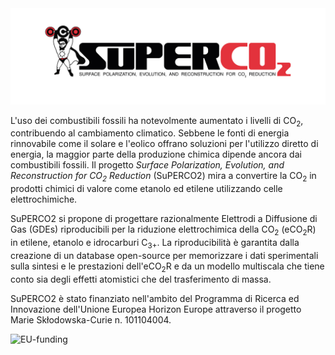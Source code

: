 <img src="../assets/images/SUPERCO2_SIDE_WEB.jpg" width="1000">

L'uso dei combustibili fossili ha notevolmente aumentato i livelli di CO<sub>2</sub>, contribuendo al cambiamento climatico. Sebbene le fonti di energia rinnovabile come il solare e l'eolico offrano soluzioni per l'utilizzo diretto di energia, la maggior parte della produzione chimica dipende ancora dai combustibili fossili. Il progetto _Surface Polarization, Evolution, and Reconstruction for CO<sub>2</sub> Reduction_ (SuPERCO2) mira a convertire la CO<sub>2</sub> in prodotti chimici di valore come etanolo ed etilene utilizzando celle elettrochimiche.

SuPERCO2 si propone di progettare razionalmente Elettrodi a Diffusione di Gas (GDEs) riproducibili per la riduzione elettrochimica della CO<sub>2</sub> (eCO<sub>2</sub>R) in etilene, etanolo e idrocarburi C<sub>3+</sub>. La riproducibilità è garantita dalla creazione di un database open-source per memorizzare i dati sperimentali sulla sintesi e le prestazioni dell'eCO<sub>2</sub>R e da un modello multiscala che tiene conto sia degli effetti atomistici che del trasferimento di massa.

SuPERCO2 è stato finanziato nell'ambito del Programma di Ricerca ed Innovazione dell'Unione Europea Horizon Europe attraverso il progetto Marie Skłodowska-Curie n. 101104004.

<img src="https://github.com/user-attachments/assets/5c6a93e6-5d71-44a3-a5e1-a4571bbcbada" class="center-image" alt="EU-funding">

